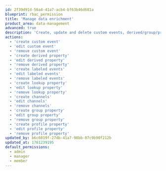 ```yaml
---
id: 2f39d91d-56a4-41a7-acb4-bf63b46d681a
blueprint: rbac_permission
title: 'Manage data enrichment'
product_area: data-management
advanced: true
description: 'Create, update and delete custom events, derived/group/profile properties'
actions:
  - 'create custom event'
  - 'edit custom event'
  - 'remove custom event'
  - 'create derived property'
  - 'edit derived property'
  - 'remove derived property'
  - 'create labeled events'
  - 'edit labeled events'
  - 'remove labeled events'
  - 'create lookup property'
  - 'edit lookup property'
  - 'remove lookup property'
  - 'create channels'
  - 'edit channels'
  - 'remove channels'
  - 'create group property'
  - 'edit group property'
  - 'remove group property'
  - 'create profile property'
  - 'edit profile property'
  - 'remove profile property'
updated_by: b6c6019f-27db-41a7-98bb-07c9b90f212b
updated_at: 1761239195
default_permissions:
  - admin
  - manager
  - member
---
```

